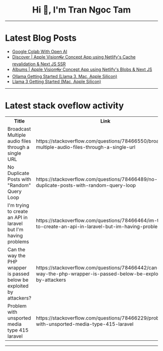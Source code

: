 <h1 align="center">Hi 👋, I'm Tran Ngoc Tam</h1>

---

# Latest Blog Posts 
<!-- BLOG-POST-LIST:START -->
- [Google Colab With Open AI](https://dev.to/rswijesena/google-colab-with-open-ai-2l7j)
- [Discover | Apple Vision👓 Concept App using Netlify&#39;s Cache revalidation &amp; Next JS SSR](https://dev.to/srikant_code/discover-apple-vision-concept-app-using-netlifys-cache-revalidation-next-js-ssr-1ifj)
- [Albums | Apple Vision👓 Concept App using Netlify&#39;s Blobs &amp; Next JS](https://dev.to/srikant_code/albums-apple-vision-concept-app-using-netlifys-blobs-next-js-9ep)
- [Ollama Getting Started &lpar;Llama 3, Mac, Apple Silicon&rpar;](https://dev.to/mitchallen/ollama-getting-started-llama-3-mac-apple-silicon-39kn)
- [Llama 3 Getting Started &lpar;Mac, Apple Silicon&rpar;](https://dev.to/mitchallen/llama-3-getting-started-mac-apple-silicon-5fm1)
<!-- BLOG-POST-LIST:END -->

---

# Latest stack oveflow activity
<table>
  <tr><th>Title</th><th>Link</th></tr>
  <!-- STACKOVERFLOW:START --><tr><td>Broadcast Multiple audio files through a single URL</td><td>https://stackoverflow.com/questions/78466550/broadcast-multiple-audio-files-through-a-single-url</td></tr><tr><td>No Duplicate Posts with &quot;Random&quot; Query Loop</td><td>https://stackoverflow.com/questions/78466489/no-duplicate-posts-with-random-query-loop</td></tr><tr><td>I&#39;m trying to create an API in laravel but I&#39;m having problems</td><td>https://stackoverflow.com/questions/78466464/im-trying-to-create-an-api-in-laravel-but-im-having-problems</td></tr><tr><td>Can the way the PHP wrapper is passed below be exploited by attackers?</td><td>https://stackoverflow.com/questions/78466442/can-the-way-the-php-wrapper-is-passed-below-be-exploited-by-attackers</td></tr><tr><td>Problem with unsported media type 415 laravel</td><td>https://stackoverflow.com/questions/78466229/problem-with-unsported-media-type-415-laravel</td></tr><!-- STACKOVERFLOW:END -->
</table>

---


